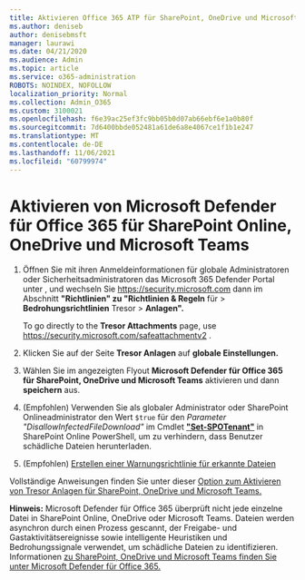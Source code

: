 ```yaml
---
title: Aktivieren Office 365 ATP für SharePoint, OneDrive und Microsoft Teams
ms.author: deniseb
author: denisebmsft
manager: laurawi
ms.date: 04/21/2020
ms.audience: Admin
ms.topic: article
ms.service: o365-administration
ROBOTS: NOINDEX, NOFOLLOW
localization_priority: Normal
ms.collection: Admin_O365
ms.custom: 3100021
ms.openlocfilehash: f6e39ac25ef3fc9bb05b0d07ab66ebf6e1a0b80f
ms.sourcegitcommit: 7d6400bbde052481a61de6a8e4067ce1f1b1e247
ms.translationtype: MT
ms.contentlocale: de-DE
ms.lasthandoff: 11/06/2021
ms.locfileid: "60799974"
---
```

# <a name="enable-microsoft-defender-for-office-365-for-sharepoint-online-onedrive-and-microsoft-teams"></a>Aktivieren von Microsoft Defender für Office 365 für SharePoint Online, OneDrive und Microsoft Teams

1. Öffnen Sie mit ihren Anmeldeinformationen für globale Administratoren oder Sicherheitsadministratoren das Microsoft 365 Defender Portal unter , und wechseln Sie <https://security.microsoft.com> dann im Abschnitt **"Richtlinien" zu "Richtlinien & Regeln** für \> **Bedrohungsrichtlinien** Tresor \> **Anlagen".** 

   To go directly to the **Tresor Attachments** page, use <https://security.microsoft.com/safeattachmentv2> .

2. Klicken Sie auf der Seite **Tresor Anlagen** auf **globale Einstellungen.**
3. Wählen Sie im angezeigten Flyout **Microsoft Defender für Office 365 für SharePoint, OneDrive und Microsoft Teams** aktivieren und dann **speichern** aus.
4. (Empfohlen) Verwenden Sie als globaler Administrator oder SharePoint Onlineadministrator den Wert `$true` für den *Parameter "DisallowInfectedFileDownload"* im Cmdlet **["Set-SPOTenant"](https://docs.microsoft.com/powershell/module/sharepoint-online/Set-SPOTenant)** in SharePoint Online PowerShell, um zu verhindern, dass Benutzer schädliche Dateien herunterladen.
5. (Empfohlen) [Erstellen einer Warnungsrichtlinie für erkannte Dateien](https://docs.microsoft.com/microsoft-365/security/office-365-security/turn-on-mdo-for-spo-odb-and-teams#step-3-recommended-use-the-microsoft-365-defender-portal-to-create-an-alert-policy-for-detected-files)

Vollständige Anweisungen finden Sie unter dieser [Option zum Aktivieren von Tresor Anlagen für SharePoint, OneDrive und Microsoft Teams.](https://docs.microsoft.com/microsoft-365/security/office-365-security/turn-on-atp-for-spo-odb-and-teams)

**Hinweis:** Microsoft Defender für Office 365 überprüft nicht jede einzelne Datei in SharePoint Online, OneDrive oder Microsoft Teams. Dateien werden asynchron durch einen Prozess gescannt, der Freigabe- und Gastaktivitätsereignisse sowie intelligente Heuristiken und Bedrohungssignale verwendet, um schädliche Dateien zu identifizieren. Informationen [zu SharePoint, OneDrive und Microsoft Teams finden Sie unter Microsoft Defender für Office 365.](https://docs.microsoft.com/microsoft-365/security/office-365-security/atp-for-spo-odb-and-teams)
